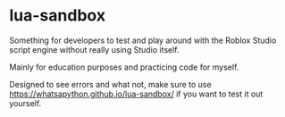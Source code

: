 # lua-sandbox
Something for developers to test and play around with the Roblox Studio script engine without really using Studio itself.

Mainly for education purposes and practicing code for myself.

Designed to see errors and what not, make sure to use https://whatsapython.github.io/lua-sandbox/ if you want to test it out yourself.
